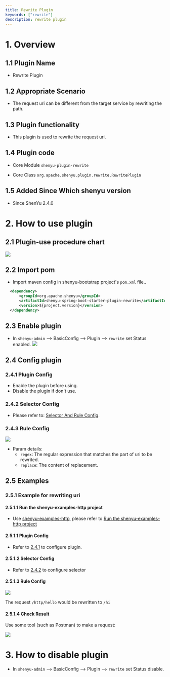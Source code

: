 ```yaml
---
title: Rewrite Plugin
keywords: ["rewrite"]
description: rewrite plugin
---
```


# 1. Overview

## 1.1 Plugin Name

* Rewrite Plugin

## 1.2 Appropriate Scenario

* The request uri can be different from the target service by rewriting the path.

## 1.3 Plugin functionality

* This plugin is used to rewrite the request uri.

## 1.4 Plugin code

* Core Module `shenyu-plugin-rewrite`

* Core Class `org.apache.shenyu.plugin.rewrite.RewritePlugin`

## 1.5 Added Since Which shenyu version

* Since ShenYu 2.4.0

# 2. How to use plugin

## 2.1 Plugin-use procedure chart

![](/img/shenyu/plugin/rewrite/rewrite_use_en.png)

## 2.2 Import pom

- Import maven config in shenyu-bootstrap project's `pom.xml` file..

```xml
  <dependency>
      <groupId>org.apache.shenyu</groupId>
      <artifactId>shenyu-spring-boot-starter-plugin-rewrite</artifactId>
      <version>${project.version}</version>
  </dependency>
```

## 2.3 Enable plugin

- In `shenyu-admin` --> BasicConfig --> Plugin --> `rewrite` set Status enabled.
![](/img/shenyu/plugin/rewrite/rewrite_open_en.png)

## 2.4 Config plugin

### 2.4.1 Plugin Config

* Enable the plugin before using.
* Disable the plugin if don't use. 

### 2.4.2 Selector Config

* Please refer to: [Selector And Rule Config](../../user-guide/admin-usage/selector-and-rule).

### 2.4.3 Rule Config

![](/img/shenyu/plugin/rewrite/rewrite_rule_config.png)

* Param details:
  * `regex`: The regular expression that matches the part of uri to be rewrited.
  * `replace`: The content of replacement.

## 2.5 Examples

### 2.5.1 Example for rewriting uri

#### 2.5.1.1 Run the shenyu-examples-http project

* Use [shenyu-examples-http](https://github.com/apache/incubator-shenyu/tree/master/shenyu-examples/shenyu-examples-http), please refer to [Run the shenyu-examples-http project](../../quick-start/quick-start-http#run-the-shenyu-examples-http-project)

#### 2.5.1.1 Plugin Config

* Refer to [2.4.1](#241-plugin-config) to configure plugin.

#### 2.5.1.2 Selector Config

* Refer to [2.4.2](#242-selector-config) to configure selector

#### 2.5.1.3 Rule Config

![](/img/shenyu/plugin/rewrite/rewrite_example_rule.png)

The request `/http/hello` would be rewritten to `/hi`

#### 2.5.1.4 Check Result

Use some tool (such as Postman) to make a request:

![](/img/shenyu/plugin/rewrite/rewrite_example_result.png)

# 3. How to disable plugin

- In `shenyu-admin` --> BasicConfig --> Plugin --> `rewrite` set Status disable.
